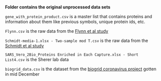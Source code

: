 **Folder contains the original unprocessed data sets**
 
`gene_with_protein_product.csv` is a master list that contains proteins and information about them like previous symbols, unique protein ids, etc.
 
`Flynn.csv` is the raw data from the [Flynn et al study](https://www.biorxiv.org/content/10.1101/2020.10.06.327445v1.supplementary-material)
 
`Schmidt-media-1.xlsx - Two-sample mod T.csv` is the raw data from the [Schmidt et al study](https://www.biorxiv.org/content/10.1101/2020.07.15.204404v1)
 
`SARS_Vero_2Bio_Proteins Enriched in Each Capture.xlsx - Short List4.csv` is the Sherer lab data
 
`biogrid_data.csv` is the dataset from the [biogrid coronavirus project](https://thebiogrid.org/project/3) gotten in mid December

